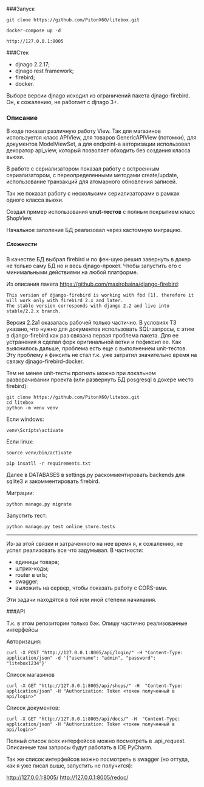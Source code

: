 ###Запуск
```
git clone https://github.com/PitonX60/litebox.git
```

```
docker-compose up -d
```

```
http://127.0.0.1:8005
```

###Стек
- djnago 2.2.17;
- djnago rest framework;
- firebird;
- docker.

Выборе версии djnago исходил из ограничений пакета djnago-firebird. Он, к сожалению, не работает с djnago 3+.

### Описание

В коде показал различную работу View. Так для магазинов используется класс APIView, для товаров GenericAPIView (потомки), 
для документов ModelViewSet, а для endpoint-а авторизации использовал декоратор api_view, который позволяет обходить без 
создания класса вьюхи. 

В работе с сериализатором показал работу с встроенным сериализатором, с переопределенными методами create/update, 
использование транзакций для атомарного обновления записей.

Так же показал работу с несколькими сериализаторами в рамках одного класса вьюхи.

Создал пример использования <b>unut-тестов</b> с полным покрытием класс ShopView.

Начальное заполение БД реализовал через кастомную миграцию. 
##### Сложности

В качестве БД выбрал firebird и по фен-шую решил завернуть в докер не только саму БД но и весь djnago-прокет. Чтобы 
запустить его с минимальными действиями на любой платформе.

Из описания пакета https://github.com/maxirobaina/django-firebird:

```
This version of django-firebird is working with fbd [1], therefore it will work only with firebird 2.x and later. 
The stable version corresponds with django 2.2 and live into stable/2.2.x branch.
```

Версия 2.2a1 оказалась рабочей только частично. В условиях ТЗ указано, что нужно для документов использовать SQL-запросы,
с этим в django-firebird как раз связана первая проблема пакета. Для ее устранения я сделал форк оригинальной ветки и 
пофиксил ее. Как выяснилось дальше, проблема есть еще с выполнением unit-тестов. Эту 
проблему я фиксить не стал т.к. уже затратил значительно время на связку djnago-firebird-docker.

Тем не менее unit-тесты прогнать можно при локальном разворачивании проекта (или развернуть БД posgresql в докере место
firebird):

```
git clone https://github.com/PitonX60/litebox.git
cd litebox
python -m venv venv
```
Если windows:
```
venv\Scripts\activate
```
Если linux:
```
source venv/bin/activate
```

```
pip insatll -r requirements.txt
```

Далее в DATABASES в settings.py раскомментировать backends для sqlite3 и закомментировать  firebird.

Миграции:
```
python manage.py migrate
```

Запустить тест:
```
python manage.py test online_store.tests
```

---

Из-за этой связки и затраченного на нее время я, к сожалению, не успел реализовать все что задумывал. В частности:
- единицы товара;
- штрих-коды;
- router в urls;
- swagger;
- выложить на сервер, чтобы показать работу с CORS-ами.

Эти задачи находятся в той или иной степени начинания. 

###API

Т.к. в этом репозитории только бэк. Опишу частично реализованные интерфейсы

Авторизация:
```
curl -X POST "http://127.0.0.1:8005/api/login/" -H "Content-Type: application/json" -d '{"username": "admin", "password": "litebox1234"}'
```

Список магазинов
```
curl -X GET "http://127.0.0.1:8005/api/shops/" -H  "Content-Type: application/json" -H "Authorization: Token <токен полученный в api/login>"
```

Список документов:
```
curl -X GET "http://127.0.0.1:8005/api/docs/" -H  "Content-Type: application/json" -H "Authorization: Token <токен полученный в api/login>"
```

Полный список всех интерфейсов можно посмотреть в .api_request. Описанные там запросы будут работать в IDE PyCharm. 

Так же список интерфейсов можно посмотреть в swagger (но оттуда, как я уже писал выше, запустить не получится): 
 
http://127.0.0.1:8005/
http://127.0.0.1:8005/redoc/ 
